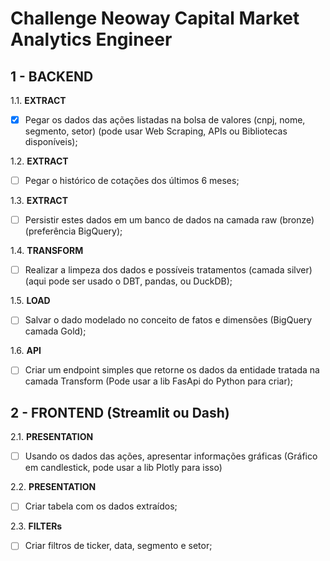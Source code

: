 # Challenge Neoway Capital Market Analytics Engineer

## 1 - BACKEND

1.1. **EXTRACT**
- [X] Pegar os dados das ações listadas na bolsa de valores (cnpj, nome, segmento, setor) (pode usar Web Scraping, APIs ou Bibliotecas disponíveis);

1.2. **EXTRACT** 
- [ ] Pegar o histórico de cotações dos últimos 6 meses;

1.3. **EXTRACT**
- [ ] Persistir estes dados em um banco de dados na camada raw (bronze) (preferência BigQuery);

1.4. **TRANSFORM**
- [ ] Realizar a limpeza dos dados e possíveis tratamentos (camada silver) (aqui pode ser usado o DBT, pandas, ou DuckDB);

1.5. **LOAD**
- [ ] Salvar o dado modelado no conceito de fatos e dimensões (BigQuery camada Gold);

1.6. **API**
- [ ] Criar um endpoint simples que retorne os dados da entidade tratada na camada Transform (Pode usar a lib FasApi do Python para criar);

## 2 - FRONTEND (Streamlit ou Dash)

2.1. **PRESENTATION** 
- [ ] Usando os dados das ações, apresentar informações gráficas (Gráfico em candlestick, pode usar a lib Plotly para isso)

2.2. **PRESENTATION**
- [ ] Criar tabela com os dados extraídos;


2.3. **FILTERs**
- [ ] Criar filtros de ticker, data, segmento e setor;
